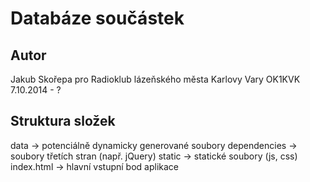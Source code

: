 # Databáze součástek
## Autor
Jakub Skořepa pro Radioklub lázeňského města Karlovy Vary OK1KVK
7.10.2014 - ?

## Struktura složek
data -> potenciálně dynamicky generované soubory
dependencies -> soubory třetích stran (např. jQuery)
static -> statické soubory (js, css)
index.html -> hlavní vstupní bod aplikace
